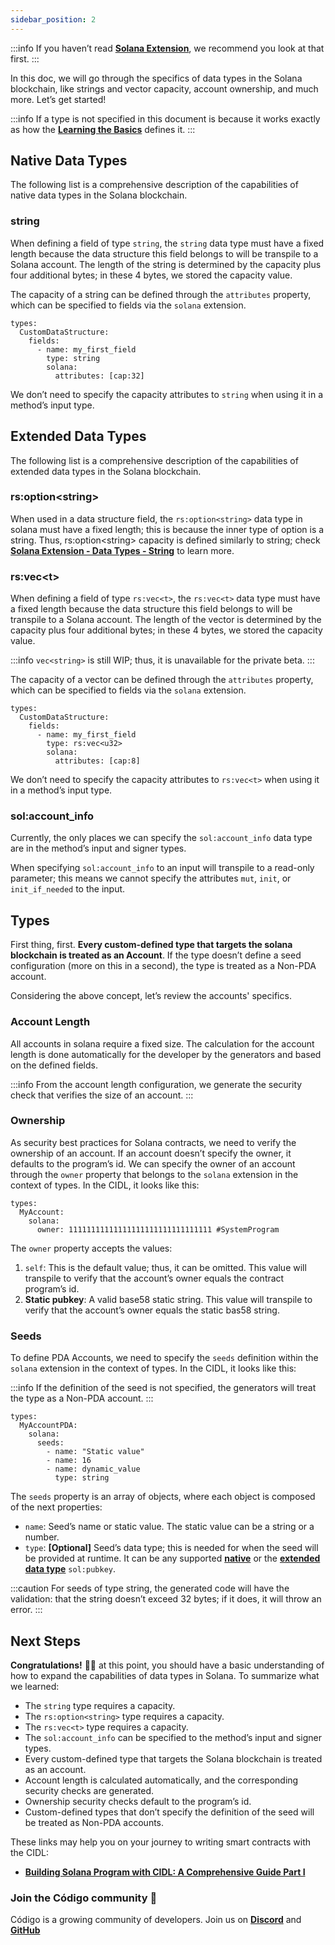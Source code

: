 ```yaml
---
sidebar_position: 2
---
```


:::info 
 If you haven’t read **[Solana Extension](https://docs.codigo.ai/cidl/Blockchain%20Extensions/Solana/)**, we recommend you look at that first.
:::

In this doc, we will go through the specifics of data types in the Solana blockchain, like strings and vector capacity, account ownership, and much more. Let’s get started!

:::info
 If a type is not specified in this document is because it works exactly as how the **[Learning the Basics](https://docs.codigo.ai/cidl/Learning%20the%20Basics)** defines it.
:::

## Native Data Types

The following list is a comprehensive description of the capabilities of native data types in the Solana blockchain. 

### string

When defining a field of type `string`, the `string` data type must have a fixed length because the data structure this field belongs to will be transpile to a Solana account. The length of the string is determined by the capacity plus four additional bytes; in these 4 bytes, we stored the capacity value. 

The capacity of a string can be defined through the `attributes` property, which can be specified to fields via the `solana` extension.

```
types:
  CustomDataStructure:
    fields:
      - name: my_first_field
        type: string
        solana:
          attributes: [cap:32]
```

We don’t need to specify the capacity attributes to `string` when using it in a method’s input type.

## Extended Data Types

The following list is a comprehensive description of the capabilities of extended data types in the Solana blockchain. 

### rs:option&lt;string&gt;
When used in a data structure field, the `rs:option<string>` data type in solana must have a fixed length; this is because the inner type of option is a string. Thus, rs:option&lt;string&gt; capacity is defined similarly to string; check **[Solana Extension - Data Types - String](https://docs.codigo.ai/cidl/Blockchain%20Extensions/Solana/Data%20Types#string)** to learn more.

### rs:vec&lt;t&gt;
When defining a field of type `rs:vec<t>`, the `rs:vec<t>` data type must have a fixed length because the data structure this field belongs to will be transpile to a Solana account. The length of the vector is determined by the capacity plus four additional bytes; in these 4 bytes, we stored the capacity value.

:::info
`vec<string>` is still WIP; thus, it is unavailable for the private beta.
:::

The capacity of a vector can be defined through the `attributes` property, which can be specified to fields via the `solana` extension.

```
types:
  CustomDataStructure:
    fields:
      - name: my_first_field
        type: rs:vec<u32>
        solana:
          attributes: [cap:8]
```

We don’t need to specify the capacity attributes to `rs:vec<t>` when using it in a method’s input type.

### sol:account_info
Currently, the only places we can specify the `sol:account_info` data type are in the method’s input and signer types. 

When specifying `sol:account_info` to an input will transpile to a read-only parameter; this means we cannot specify the attributes `mut`, `init`, or `init_if_needed` to the input.

## Types
First thing, first. **Every custom-defined type that targets the solana blockchain is treated as an Account**. If the type doesn’t define a seed configuration (more on this in a second), the type is treated as a Non-PDA account.

Considering the above concept, let’s review the accounts' specifics.

### Account Length
All accounts in solana require a fixed size. The calculation for the account length is done automatically for the developer by the generators and based on the defined fields.

:::info
From the account length configuration, we generate the security check that verifies the size of an account.
:::

### Ownership
As security best practices for Solana contracts, we need to verify the ownership of an account. If an account doesn’t specify the owner, it defaults to the program’s id. We can specify the owner of an account through the `owner` property that belongs to the `solana` extension in the context of types. In the CIDL, it looks like this:

```
types:
  MyAccount:
    solana:
      owner: 11111111111111111111111111111111 #SystemProgram
```

The `owner` property accepts the values:

1. `self`: This is the default value; thus, it can be omitted. This value will transpile to verify that the account’s owner equals the contract program’s id.
2. **Static pubkey**: A valid base58 static string. This value will transpile to verify that the account’s owner equals the static bas58 string.

### Seeds

To define PDA Accounts, we need to specify the `seeds` definition within the `solana` extension in the context of types. In the CIDL, it looks like this:

:::info
If the definition of the seed is not specified, the generators will treat the type as a Non-PDA account.
:::

```
types:
  MyAccountPDA:
    solana:
      seeds:
        - name: "Static value"
        - name: 16
        - name: dynamic_value
          type: string
```

The `seeds` property is an array of objects, where each object is composed of the next properties:

- `name`: Seed’s name or static value. The static value can be a string or a number.
- `type`: **[Optional]** Seed’s data type; this is needed for when the seed will be provided at runtime. It can be any supported **[native](https://docs.codigo.ai/cidl/Blockchain%20Extensions/Solana/Data%20Types#native-data-types)** or the **[extended data type](https://docs.codigo.ai/cidl/Blockchain%20Extensions/Solana/Data%20Types#extended-data-types)** `sol:pubkey`.   

:::caution
For seeds of type string, the generated code will have the validation: that the string doesn’t exceed 32 bytes; if it does, it will throw an error.
:::

## Next Steps

**Congratulations!** 🎉👏 at this point, you should have a basic understanding of how to expand the capabilities of data types in Solana. To summarize what we learned:

- The `string` type requires a capacity.
- The `rs:option<string>` type requires a capacity.
- The `rs:vec<t>` type requires a capacity.
- The `sol:account_info` can be specified to the method’s input and signer types.
- Every custom-defined type that targets the Solana blockchain is treated as an account.
- Account length is calculated automatically, and the corresponding security checks are generated.
- Ownership security checks default to the program’s id.
- Custom-defined types that don’t specify the definition of the seed will be treated as Non-PDA accounts.

These links may help you on your journey to writing smart contracts with the CIDL:
- **[Building Solana Program with CIDL: A Comprehensive Guide Part I](https://docs.codigo.ai/guides/guide-1)**

### Join the Código community 💚
Código is a growing community of developers. Join us on **[Discord](https://docs.google.com/forms/d/e/1FAIpQLSdSG0OgJ5xuwwU7JiSGBdn01L3ID68qNCd2HAnFSztXVYKmBg/viewform)** and **[GitHub](https://docs.google.com/forms/d/e/1FAIpQLSdGDGH4bwQf5dX3-uFCYeRKzIGbd5dVEPxHKQPTt63bBVVcVQ/viewform)** 


